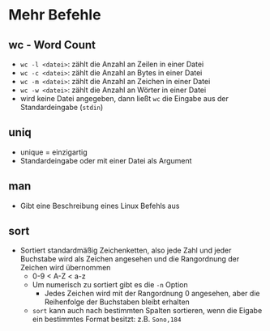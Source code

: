# Mehr Befehle

## wc - Word Count

- `wc -l <datei>`: zählt die Anzahl an Zeilen in einer Datei
- `wc -c <datei>`: zählt die Anzahl an Bytes in einer Datei
- `wc -m <datei>`: zählt die Anzahl an Zeichen in einer Datei
- `wc -w <datei>`: zählt die Anzahl an Wörter in einer Datei
- wird keine Datei angegeben, dann ließt `wc` die Eingabe aus der Standardeingabe (`stdin`)

## uniq

- unique = einzigartig
- Standardeingabe oder mit einer Datei als Argument

## man

- Gibt eine Beschreibung eines Linux Befehls aus

## sort

- Sortiert standardmäßig Zeichenketten, also jede Zahl und jeder Buchstabe wird als Zeichen angesehen und die Rangordnung der Zeichen wird übernommen
  - 0-9 < A-Z < a-z
  - Um numerisch zu sortiert gibt es die `-n` Option
    - Jedes Zeichen wird mit der Rangordnung 0 angesehen, aber die Reihenfolge der Buchstaben bleibt erhalten
  - `sort` kann auch nach bestimmten Spalten sortieren, wenn die Eigabe ein bestimmtes Format besitzt: z.B. `Sono,184`
